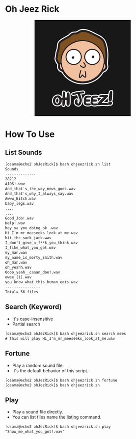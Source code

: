 # Oh Jeez Rick

<p align="center">
 <img src="logo.webp"/>
</p>

# How To Use

## List Sounds
```
[osama@echo2 ohJezRick]$ bash ohjeezrick.sh list
Sounds 
--------------
28212
AIDS!.wav
And_that's_the_way_news_goes.wav
And_that's_why_I_always_say.wav
Awww_Bitch.wav
baby_legs.wav
....
....
Good_Job!.wav
Help!.wav
hey_ya_you_doing_ok_.wav
Hi_I'm_mr_meeseeks_look_at_me.wav
hit_the_sack_jack.wav
I_don't_give_a_f**k_you_think.wav
I_like_what_you_got.wav
my_man.wav
my_name_is_morty_smith.wav
oh_man.wav
oh_yeahh.wav
Oooo_yeah__caaan_doo!.wav
owee_(1).wav
you_know_what_this_human_eats.wav
----------------
Total= 56 files
```

## Search (Keyword)
* It's case-insensitive
* Partial search
```
[osama@echo2 ohJezRick]$ bash ohjeezrick.sh search mees
# this will play Hi_I'm_mr_meeseeks_look_at_me.wav
```
## Fortune
* Play a random sound file.
* It's the default behavior of this script.
```
[osama@echo2 ohJezRick]$ bash ohjeezrick.sh fortune
[osama@echo2 ohJezRick]$ bash ohjeezrick.sh
```

## Play
* Play a sound file directly.
* You can list files name the listing command.
```
[osama@echo2 ohJezRick]$ bash ohjeezrick.sh play "Show_me_what_you_got!.wav"
```